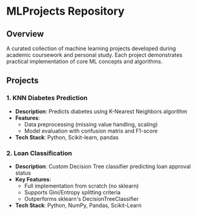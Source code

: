 # MLProjects Repository 

## Overview
A curated collection of machine learning projects developed during academic coursework and personal study. Each project demonstrates practical implementation of core ML concepts and algorithms.

## Projects

### 1. KNN Diabetes Prediction
- **Description**: Predicts diabetes using K-Nearest Neighbors algorithm
- **Features**:
  - Data preprocessing (missing value handling, scaling)
  - Model evaluation with confusion matrix and F1-score
- **Tech Stack**: Python, Scikit-learn, pandas

### 2. Loan Classification 
- **Description**: Custom Decision Tree classifier predicting loan approval status
- **Key Features**:
  - Full implementation from scratch (no sklearn)
  - Supports Gini/Entropy splitting criteria
  - Outperforms sklearn's DecisionTreeClassifier
- **Tech Stack**: Python, NumPy, Pandas, Scikit-Learn
